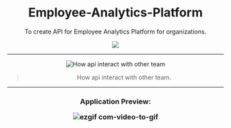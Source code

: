 <div align="center">
<h1> Employee-Analytics-Platform
</h1>

<p>
To create API for Employee Analytics Platform for organizations.
</p>

<p align="center">
   <img src="https://skillicons.dev/icons?i=python,github,aws,flask" />
</p>

<hr>

![How api interact with other team](https://user-images.githubusercontent.com/62739618/228631789-b6e12c4b-a3bf-43ac-875e-5de20e8dd777.png)
>How api interact with other team.

<hr>

<h3> Application Preview:

![ezgif com-video-to-gif](https://user-images.githubusercontent.com/62739618/217067447-3a934d6e-c816-40d1-9ca9-0662106b06e4.gif)

</div>
